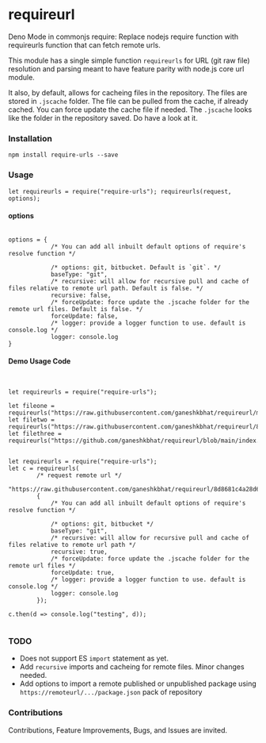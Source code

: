 # requireurl

Deno Mode in commonjs require: Replace nodejs require function with requireurls function that can fetch remote urls.

This module has a single simple function `requireurls` for URL (git raw file) resolution and parsing meant to have feature parity with node.js core url module.

It also, by default, allows for cacheing files in the repository. The files are stored in `.jscache` folder. The file can be pulled from the cache, if already cached. You can force update the cache file if needed. The `.jscache` looks like the folder in the repository saved. Do have a look at it.

### Installation

`npm install require-urls --save`

### Usage

`let requireurls = require("require-urls"); requireurls(request, options);`

#### options

```

options = {
            /* You can add all inbuilt default options of require's resolve function */

            /* options: git, bitbucket. Default is `git`. */
            baseType: "git",
            /* recursive: will allow for recursive pull and cache of files relative to remote url path. Default is false. */
            recursive: false,
            /* forceUpdate: force update the .jscache folder for the remote url files. Default is false. */
            forceUpdate: false,
            /* logger: provide a logger function to use. default is console.log */
            logger: console.log
}

```


#### Demo Usage Code

```


let requireurls = require("require-urls");

let fileone = requireurls("https://raw.githubusercontent.com/ganeshkbhat/requireurl/main/index.js");
let filetwo = requireurls("https://raw.githubusercontent.com/ganeshkbhat/requireurl/8d8681c4a28d64f23fb473064fa86880a0b930ff/index.js");
let filethree = requireurls("https://github.com/ganeshkbhat/requireurl/blob/main/index.js");


let requireurls = require("require-urls");
let c = requireurls(
        /* request remote url */
        "https://raw.githubusercontent.com/ganeshkbhat/requireurl/8d8681c4a28d64f23fb473064fa86880a0b930ff/index.js",
        {
            /* You can add all inbuilt default options of require's resolve function */

            /* options: git, bitbucket */
            baseType: "git",
            /* recursive: will allow for recursive pull and cache of files relative to remote url path */
            recursive: true,
            /* forceUpdate: force update the .jscache folder for the remote url files */
            forceUpdate: true,
            /* logger: provide a logger function to use. default is console.log */
            logger: console.log
        });

c.then(d => console.log("testing", d));


```

### TODO

- Does not support ES `import` statement as yet.
- Add `recursive` imports and cacheing for remote files. Minor changes needed.
- Add options to import a remote published or unpublished package using `https://remoteurl/.../package.json` pack of repository

### Contributions

Contributions, Feature Improvements, Bugs, and Issues are invited.

